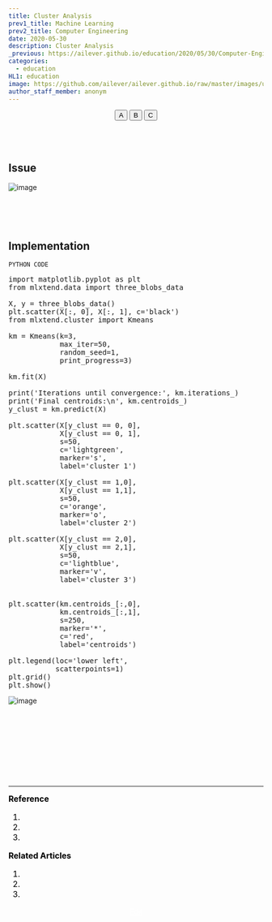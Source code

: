 ```yaml
---
title: Cluster Analysis
prev1_title: Machine Learning
prev2_title: Computer Engineering
date: 2020-05-30
description: Cluster Analysis
_previous: https://ailever.github.io/education/2020/05/30/Computer-Engineering/
categories:
  - education
HL1: education
image: https://github.com/ailever/ailever.github.io/raw/master/images/unsplash/gray_Computer_Engineering.png
author_staff_member: anonym
---
```


<!-- Top Block -->
<div align="center" class="top_btn_box">
  <button class="top_btn" type="button" onclick="location.href='#'">A</button>
  <button class="top_btn" type="button" onclick="location.href='#'">B</button>
  <button class="top_btn" type="button" onclick="location.href='#'">C</button>
</div><br><br><br>
<!-- Top Block -->

<!-- Content Block -->
## Issue
![image](https://user-images.githubusercontent.com/52376448/83324487-7d5dfc80-a2a0-11ea-817d-ab00d81a14e2.png)

<br><br><br>

## Implementation
`PYTHON CODE`
<pre class="python-code">
import matplotlib.pyplot as plt
from mlxtend.data import three_blobs_data

X, y = three_blobs_data()
plt.scatter(X[:, 0], X[:, 1], c='black')
from mlxtend.cluster import Kmeans

km = Kmeans(k=3,
            max_iter=50,
            random_seed=1,
            print_progress=3)

km.fit(X)

print('Iterations until convergence:', km.iterations_)
print('Final centroids:\n', km.centroids_)
y_clust = km.predict(X)

plt.scatter(X[y_clust == 0, 0],
            X[y_clust == 0, 1],
            s=50,
            c='lightgreen',
            marker='s',
            label='cluster 1')

plt.scatter(X[y_clust == 1,0],
            X[y_clust == 1,1],
            s=50,
            c='orange',
            marker='o',
            label='cluster 2')

plt.scatter(X[y_clust == 2,0],
            X[y_clust == 2,1],
            s=50,
            c='lightblue',
            marker='v',
            label='cluster 3')


plt.scatter(km.centroids_[:,0],
            km.centroids_[:,1],
            s=250,
            marker='*',
            c='red',
            label='centroids')

plt.legend(loc='lower left',
           scatterpoints=1)
plt.grid()
plt.show()
</pre>

![image](https://user-images.githubusercontent.com/56889151/83323053-315a8a00-a297-11ea-9b86-1495d9374762.png)

<div align="left" style="font-size:medium;font-weight:normal;color:black;background-color:unset;">　<br><br></div>
<div align="left" style="font-size:medium;font-weight:normal;color:black;background-color:unset;">　<br><br></div>
<div align="left" style="font-size:medium;font-weight:normal;color:black;background-color:unset;">　<br><br></div>
<!-- Content Block -->

---

<!-- Reference Block -->
<div align="left" style="font-size:medium;font-weight:normal;color:black;background-color:unset;">
<b id='REF'>Reference</b>
<ol>
  <li></li>
  <li></li>
  <li></li>
</ol>
</div>
<!-- Reference Block -->

<!-- Article Block -->
<div align="left" style="font-size:medium;font-weight:normal;color:black;background-color:unset;">
<b id='ART'>Related Articles</b>
<ol>
  <li></li>
  <li></li>
  <li></li>
</ol>
</div>
<!-- Article Block -->

<!-- Bottom Block -->
<div align="center" class="bottom_btn_box">
  <span class="bottom_btn"><a href="https://github.com/ailever/ailever.github.io/blob/master/_posts/education/2020-05-30-_CE-ml-en-cluster-analysis.md" target="_blank" style="color:white">Edit</a></span>
</div>
<!-- Bottom Block -->

<!-- Notice
# Mathematical Expression
- outline : $  $
- inline  : $$  $$

# Default Div Tag
- align : left, right, center
- font-size : xx-small, x-small, small, medium, large, x-large, xx-large
- font-weight : normal, bold
- color : red, orange, yellow, green, cyan, blue, purple, pink, white, gray, brown
- background-color : red, orange, yellow, green, cyan, blue, purple, pink, white, gray, brown

# Html Ref
- color code : https://htmlcolorcodes.com/
- tags : https://www.w3schools.com/tags/default.asp
- attributes : https://www.w3schools.com/tags/ref_attributes.asp
Notice -->



